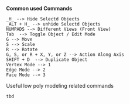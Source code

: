 **Common used Commands**

	_H_ --> Hide Selectd Objects
	_ALT + H_ --> unhide Selectd Objects
	NUMPADS --> Different Views (Front View)
	Tab  --> Toggle Object / Edit Mode
	G --> Move 
	S --> Scale 
	R --> Rotate 
	G, S, or R + X, Y, or Z --> Action Along Axis
	SHIFT + D  --> Duplicate Object
	Vertex Mode --> 1
	Edge Mode --> 2
	Face Mode --> 3

Useful low poly modeling related commands

	tbd


